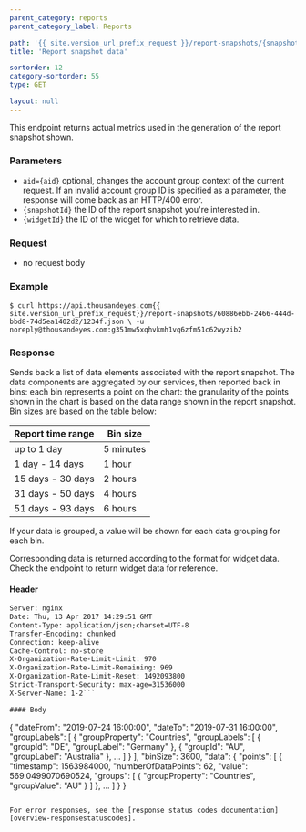 ```yaml
---
parent_category: reports
parent_category_label: Reports

path: '{{ site.version_url_prefix_request }}/report-snapshots/{snapshotId}/{widgetId}'
title: 'Report snapshot data'

sortorder: 12
category-sortorder: 55
type: GET

layout: null
---
```


This endpoint returns actual metrics used in the generation of the report snapshot shown.

### Parameters

* `aid={aid}` optional, changes the account group context of the current request. If an invalid account group ID is specified as a parameter, the response will come back as an HTTP/400 error.
* `{snapshotId}` the ID of the report snapshot you're interested in.
* `{widgetId}` the ID of the widget for which to retrieve data.

### Request

* no request body

### Example

`$ curl https://api.thousandeyes.com{{ site.version_url_prefix_request}}/report-snapshots/60886ebb-2466-444d-bbd8-74d5ea1402d2/1234f.json \
  -u noreply@thousandeyes.com:g351mw5xqhvkmh1vq6zfm51c62wyzib2`

### Response

Sends back a list of data elements associated with the report snapshot. The data components are aggregated by our services, then reported back in bins: each bin represents a point on the chart: the granularity of the points shown in the chart is based on the data range shown in the report snapshot. Bin sizes are based on the table below:

Report time range   |  Bin size
:-------------------|-------------|
 up to 1 day        |  5 minutes
1 day - 14 days    |   1 hour
15 days - 30 days   |   2 hours
31 days - 50 days   |   4 hours
51 days - 93 days   |   6 hours

If your data is grouped, a value will be shown for each data grouping for each bin.

Corresponding data is returned according to the format for widget data. Check the endpoint to return widget data for reference.

#### Header

```HTTP/1.1 200 OK
Server: nginx
Date: Thu, 13 Apr 2017 14:29:51 GMT
Content-Type: application/json;charset=UTF-8
Transfer-Encoding: chunked
Connection: keep-alive
Cache-Control: no-store
X-Organization-Rate-Limit-Limit: 970
X-Organization-Rate-Limit-Remaining: 969
X-Organization-Rate-Limit-Reset: 1492093800
Strict-Transport-Security: max-age=31536000
X-Server-Name: 1-2```

#### Body

```
{
    "dateFrom": "2019-07-24 16:00:00",
    "dateTo": "2019-07-31 16:00:00",
    "groupLabels": [
        {
            "groupProperty": "Countries",
            "groupLabels": [
                {
                    "groupId": "DE",
                    "groupLabel": "Germany"
                },
                {
                    "groupId": "AU",
                    "groupLabel": "Australia"
                },
                ...
            ]
        }
    ],
    "binSize": 3600,
    "data": {
        "points": [
            {
                "timestamp": 1563984000,
                "numberOfDataPoints": 62,
                "value": 569.0499070690524,
                "groups": [
                    {
                        "groupProperty": "Countries",
                        "groupValue": "AU"
                    }
                ]
            },
            ...
        ]
    }
}
```

For error responses, see the [response status codes documentation][overview-responsestatuscodes].
